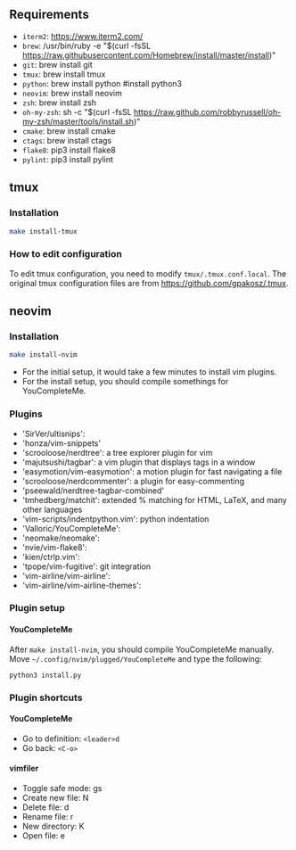 
## Requirements
* `iterm2`: https://www.iterm2.com/
* `brew`: /usr/bin/ruby -e "$(curl -fsSL https://raw.githubusercontent.com/Homebrew/install/master/install)"
* `git`: brew install git
* `tmux`: brew install tmux
* `python`: brew install python #install python3
* `neovim`: brew install neovim
* `zsh`: brew install zsh
* `oh-my-zsh`: sh -c "$(curl -fsSL https://raw.github.com/robbyrussell/oh-my-zsh/master/tools/install.sh)"
* `cmake`: brew install cmake
* `ctags`: brew install ctags
* `flake8`: pip3 install flake8
* `pylint`: pip3 install pylint

## tmux
### Installation
```bash
make install-tmux
```

### How to edit configuration
To edit tmux configuration, you need to modify `tmux/.tmux.conf.local`.
The original tmux configuration files are from https://github.com/gpakosz/.tmux.

## neovim
### Installation
```bash
make install-nvim
```
* For the initial setup, it would take a few minutes to install vim plugins.
* For the install setup, you should compile somethings for YouCompleteMe.

### Plugins
* 'SirVer/ultisnips':
* 'honza/vim-snippets'
* 'scrooloose/nerdtree': a tree explorer plugin for vim
* 'majutsushi/tagbar': a vim plugin that displays tags in a window
* 'easymotion/vim-easymotion': a motion plugin for fast navigating a file
* 'scrooloose/nerdcommenter': a plugin for easy-commenting
* 'pseewald/nerdtree-tagbar-combined'
* 'tmhedberg/matchit': extended % matching for HTML, LaTeX, and many other languages
* 'vim-scripts/indentpython.vim': python indentation
* 'Valloric/YouCompleteMe': 
* 'neomake/neomake': 
* 'nvie/vim-flake8': 
* 'kien/ctrlp.vim': 
* 'tpope/vim-fugitive': git integration
* 'vim-airline/vim-airline': 
* 'vim-airline/vim-airline-themes':

### Plugin setup
#### YouCompleteMe
After `make install-nvim`, you should compile YouCompleteMe manually. 
Move `~/.config/nvim/plugged/YouCompleteMe` and type the following:
```
python3 install.py
```


### Plugin shortcuts
#### YouCompleteMe
* Go to definition: `<leader>d`
* Go back: `<C-o>`

#### vimfiler
* Toggle safe mode: gs
* Create new file: N
* Delete file: d
* Rename file: r
* New directory: K
* Open file: e

